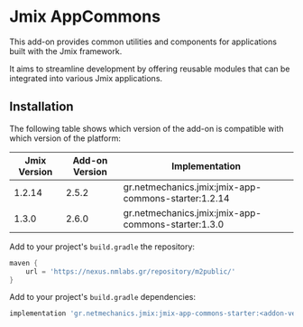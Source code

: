 # Jmix AppCommons

This add-on provides common utilities and components for applications built with the Jmix framework.

It aims to streamline development by offering reusable modules that can be integrated into various Jmix applications.

## Installation

The following table shows which version of the add-on is compatible with which version of the platform:

| Jmix Version | Add-on Version | Implementation                                       |
|--------------|----------------|------------------------------------------------------|
| 1.2.14       | 2.5.2          | gr.netmechanics.jmix:jmix-app-commons-starter:1.2.14 |
| 1.3.0        | 2.6.0          | gr.netmechanics.jmix:jmix-app-commons-starter:1.3.0  |

Add to your project's `build.gradle` the repository:

```gradle
maven {
    url = 'https://nexus.nmlabs.gr/repository/m2public/'
}
```

Add to your project's `build.gradle` dependencies:

```gradle
implementation 'gr.netmechanics.jmix:jmix-app-commons-starter:<addon-version>'
```
